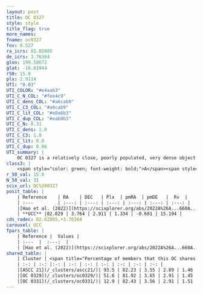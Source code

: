 ```yaml
---
layout: post
title: OC 0327
style: style
title_flag: true
more_names: 
fname: oc0327
fov: 0.527
ra_icrs: 82.02885
de_icrs: 3.76364
glon: 199.58672
glat: -16.63944
r50: 15.8
plx: 2.9114
UTI: "0.03"
UTI_COLOR: "#e4aab3"
UTI_C_N_COL: "#fee4c9"
UTI_C_dens_COL: "#a6cab9"
UTI_C_C3_COL: "#a6cab9"
UTI_C_lit_COL: "#e0a6b3"
UTI_C_dup_COL: "#eab0b3"
UTI_C_N: 0.31
UTI_C_dens: 1.0
UTI_C_C3: 1.0
UTI_C_lit: 0.0
UTI_C_dup: 0.06
UTI_summary: |
    OC 0327 is a relatively close, poorly populated, very dense object of very high C3 quality. It was recently reported in the literature.<br><br><span style="color: #99180f; font-weight: bold;">Warning: </span>This is very likely a duplicate object, which shares a large percentage of members with at least one previously reported entry, and a significant percentage with at least one entry reported in the same catalogue.
class3: |
    <span style="color: green; font-weight: bold;">A</span><span style="color: green; font-weight: bold;">A</span>
r_50_val: 15.8
N_50_val: 31
scix_url: OC%200327
posit_table: |
    | Reference    | RA    | DEC   | Plx  | pmRA  | pmDE   |  Rv  |
    | :---         | :---: | :---: | :---: | :---: | :---: | :---: |
    |[Hao et al. (2022)](https://scixplorer.org/abs/2022A%26A...660A...4H) | 81.894 | 3.87 | 2.937 | 1.279 | -0.621 | -- |
    | **UCC** |82.029 | 3.764 | 2.911 | 1.334 | -0.601 | 15.194 | 
cds_radec: 82.02885,+3.76364
carousel: UCC
fpars_table: |
    | Reference |  Values |
    | :---  |  :---:  |
    | [Hao et al. (2022)](https://scixplorer.org/abs/2022A%26A...660A...4H) | `AG=0.78, age=7.0, Z=0.017` |
shared_table: |
    | Cluster | <span title="Percentage of members that this OC shares with the ones listed">%</span>   | RA   | DEC   | Plx   | pmRA  | pmDE  | Rv | UTI |
    | :-: | :-: |:-: | :-: | :-: | :-: | :-: | :-: | :-: |
    |[ASCC 21](/_clusters/ascc21/)| 93.5 | 82.23 | 3.55 | 2.89 | 1.46 | -0.61 | 15.49 |0.95 |
    |[OC 0329](/_clusters/oc0329/)| 51.6 | 81.92 | 3.65 | 2.91 | 1.45 | -0.6 | 15.19 |0.01 |
    |[OC 0331](/_clusters/oc0331/)| 12.9 | 82.43 | 3.56 | 2.91 | 1.51 | -0.62 | 13.92 |0.0 |
---
```

